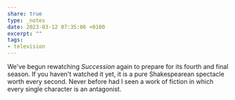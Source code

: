 ```yaml
---
share: true
type: _notes
date: 2023-03-12 07:35:06 +0100
excerpt: ""
tags:
- television
---
```

We've begun rewatching _Succession_ again to prepare for its fourth and final season. If you haven't watched it yet, it is a pure Shakespearean spectacle worth every second. Never before had I seen a work of fiction in which every single character is an antagonist.